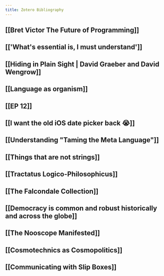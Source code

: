 ```yaml
---
title: Zotero Bibliography
---
```


## [[Bret Victor   The Future of Programming]]

## [['What's essential is, I must understand']]

## [[Hiding in Plain Sight | David Graeber and David Wengrow]]

## [[Language as organism]]

## [[EP 12]]

## [[I want the old iOS date picker back 😭]]

## [[Understanding "Taming the Meta Language"]]

## [[Things that are not strings]]

## [[Tractatus Logico-Philosophicus]]

## [[The Falcondale Collection]]

## [[Democracy is common and robust historically and across the globe]]

## [[The Nooscope Manifested]]

## [[Cosmotechnics as Cosmopolitics]]

## [[Communicating with Slip Boxes]]


